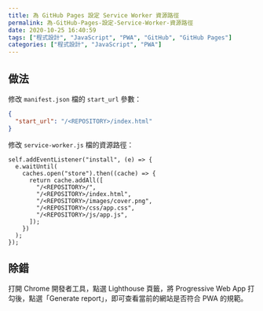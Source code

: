 ```yaml
---
title: 為 GitHub Pages 設定 Service Worker 資源路徑
permalink: 為-GitHub-Pages-設定-Service-Worker-資源路徑
date: 2020-10-25 16:40:59
tags: ["程式設計", "JavaScript", "PWA", "GitHub", "GitHub Pages"]
categories: ["程式設計", "JavaScript", "PWA"]
---
```


## 做法

修改 `manifest.json` 檔的 `start_url` 參數：

```JSON
{
  "start_url": "/<REPOSITORY>/index.html"
}
```

修改 `service-worker.js` 檔的資源路徑：

```JS
self.addEventListener("install", (e) => {
  e.waitUntil(
    caches.open("store").then((cache) => {
      return cache.addAll([
        "/<REPOSITORY>/",
        "/<REPOSITORY>/index.html",
        "/<REPOSITORY>/images/cover.png",
        "/<REPOSITORY>/css/app.css",
        "/<REPOSITORY>/js/app.js",
      ]);
    })
  );
});
```

## 除錯

打開 Chrome 開發者工具，點選 Lighthouse 頁籤，將 Progressive Web App 打勾後，點選「Generate report」，即可查看當前的網站是否符合 PWA 的規範。
